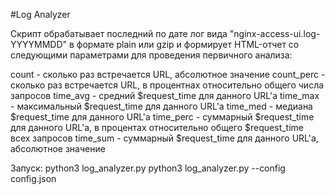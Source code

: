 #Log Analyzer

Скрипт обрабатывает последний по дате лог вида "nginx-access-ui.log-YYYYMMDD" 
в формате plain или gzip и формирует HTML-отчет со следующими параметрами для проведения первичного анализа:

count - сколько раз встречается URL, абсолютное значение
count_perc - сколько раз встречается URL, в процентнах относительно общего числа запросов
time_avg - средний $request_time для данного URL'а
time_max - максимальный $request_time для данного URL'а
time_med - медиана $request_time для данного URL'а
time_perc - суммарный $request_time для данного URL'а, в процентах относительно общего $request_time всех запросов
time_sum - суммарный $request_time для данного URL'а, абсолютное значение


Запуск:
python3 log_analyzer.py
python3 log_analyzer.py --config config.json

